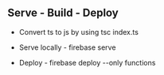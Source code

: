 ##  Serve - Build - Deploy

* Convert ts to js by using tsc index.ts 


* Serve locally - firebase serve


* Deploy - firebase deploy --only functions


